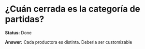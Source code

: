 # ¿Cuán cerrada es la categoría de partidas?

**Status:** Done

**Answer:** Cada productora es distinta. Deberia ser customizable


